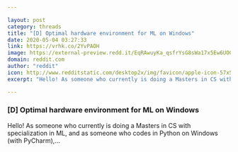 ```yaml
---

layout: post
category: threads
title: "[D] Optimal hardware environment for ML on Windows"
date: 2020-05-04 03:27:33
link: https://vrhk.co/2YvPAOH
image: https://external-preview.redd.it/EqRAwuyKa_qsfrYsG8sWa17x5Ew6UOGALajHOdATAkw.jpg?width=500&height=261.780104712&auto=webp&crop=500:261.780104712,smart&s=452597a9667ddf18a1159bcc0bb2894e80430e36
domain: reddit.com
author: "reddit"
icon: http://www.redditstatic.com/desktop2x/img/favicon/apple-icon-57x57.png
excerpt: "Hello! As someone who currently is doing a Masters in CS with specialization in ML, and as someone who codes in Python on Windows (with PyCharm),..."

---
```


### [D] Optimal hardware environment for ML on Windows

Hello! As someone who currently is doing a Masters in CS with specialization in ML, and as someone who codes in Python on Windows (with PyCharm),...